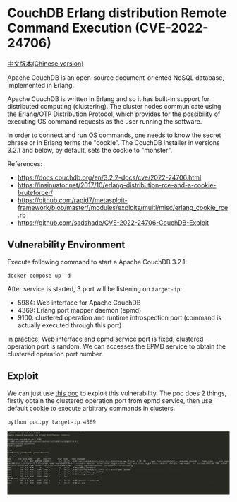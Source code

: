 # CouchDB Erlang distribution Remote Command Execution (CVE-2022-24706)

[中文版本(Chinese version)](README.zh-cn.md)

Apache CouchDB is an open-source document-oriented NoSQL database, implemented in Erlang. 

Apache CouchDB is written in Erlang and so it has built-in support for distributed computing (clustering). The cluster nodes communicate using the Erlang/OTP Distribution Protocol, which provides for the possibility of executing OS command requests as the user running the software.

In order to connect and run OS commands, one needs to know the secret phrase or in Erlang terms the "cookie". The CouchDB installer in versions 3.2.1 and below, by default, sets the cookie to "monster".

References:

- <https://docs.couchdb.org/en/3.2.2-docs/cve/2022-24706.html>
- <https://insinuator.net/2017/10/erlang-distribution-rce-and-a-cookie-bruteforcer/>
- <https://github.com/rapid7/metasploit-framework/blob/master//modules/exploits/multi/misc/erlang_cookie_rce.rb>
- <https://github.com/sadshade/CVE-2022-24706-CouchDB-Exploit>

## Vulnerability Environment

Execute following command to start a Apache CouchDB 3.2.1:

```
docker-compose up -d
```

After service is started, 3 port will be listening on `target-ip`:

- 5984: Web interface for Apache CouchDB
- 4369: Erlang port mapper daemon (epmd)
- 9100: clustered operation and runtime introspection port (command is actually executed through this port)

In practice, Web interface and epmd service port is fixed, clustered operation port is random. We can accesses the EPMD service to obtain the clustered operation port number.

## Exploit

We can just use [this poc](poc.py) to exploit this vulnerability. The poc does 2 things, firstly obtain the clustered operation port from epmd service, then use default cookie to execute arbitrary commands in clusters.

```
python poc.py target-ip 4369
```

![](1.png)
